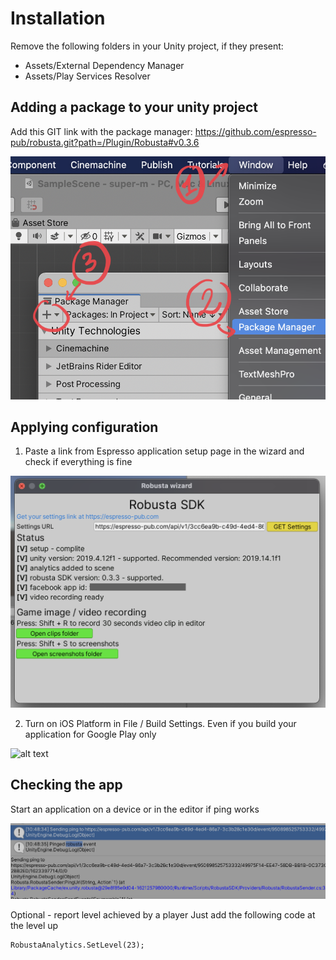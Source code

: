 # Installation

Remove the following folders in your Unity project, if they present:
- Assets/External Dependency Manager
- Assets/Play Services Resolver

## Adding a package to your unity project
Add this GIT link with the package manager: https://github.com/espresso-pub/robusta.git?path=/Plugin/Robusta#v0.3.6

![alt text](https://github.com/espresso-pub/robusta/raw/master/Static/images/image3.png?raw=true)

## Applying configuration
1. Paste a link from Espresso application setup page in the wizard and check if everything is fine

![alt text](https://github.com/espresso-pub/robusta/blob/master/Static/images/image2.png?raw=true)

2. Turn on iOS Platform in File / Build Settings. Even if you build your application for Google Play only

![alt text](https://github.com/espresso-pub/robusta/blob/master/Static/images/Static/images/iOs_Support.png?raw=true)

## Checking the app
Start an application on a device or in the editor if ping works

![alt text](https://github.com/espresso-pub/robusta/blob/master/Static/images/image1.png?raw=true)

Optional - report level achieved by a player
Just add the following code at the level up

    RobustaAnalytics.SetLevel(23);

